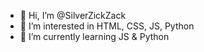 - 👋 Hi, I’m @SilverZickZack
- 👀 I’m interested in HTML, CSS, JS, Python 
- 🌱 I’m currently learning JS & Python
